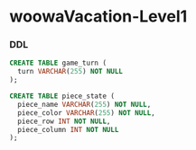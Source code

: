 # woowaVacation-Level1

### DDL
```sql
CREATE TABLE game_turn (
  turn VARCHAR(255) NOT NULL
);

CREATE TABLE piece_state (
  piece_name VARCHAR(255) NOT NULL,
  piece_color VARCHAR(255) NOT NULL,
  piece_row INT NOT NULL,
  piece_column INT NOT NULL
);
```
